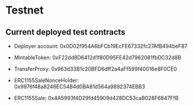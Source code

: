 # Testnet

## Current deployed test contracts

- Deployer account: 0x0D02f954A6bFCb19EcFE67332fc27AfB494beF87

- MintableToken: 0xF22dd8D6412d1f80D95FE42d7962081fbDC32d8B
- TransferProxy: 0x963d33B1c20BFD6dff2a4aFf599f40016e8F0CE0
- ERC1155SaleNonceHolder: 0x9976f48a8246EC54B4d0BA81d564a9892374EBB3
- ERC1155Sale: 0x4A5993f4D29fd45909d428DC53caB028F6847FfB
